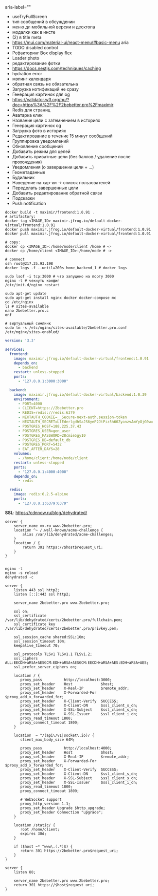 aria-label=""

[//]: # (TODO)
* useTryFullScreen
* тип сообщений в обсуждении
* меню дл мобильной версии и десктопа
* модалки как в инсте
* (2) в title meta
* https://mui.com/material-ui/react-menu/#basic-menu aria
* TODO disabled control
* Рефакторинг Box display flex
* Loader photo
* редактирование фотки
* https://docs.nestjs.com/techniques/caching
* hydration error
* мэпинг календаря
* обратная связь не обязательна
* Загрузка нотификаций не сразу
* Генерация картинок для og
* https://validator.w3.org/nu/?doc=https%3A%2F%2F2bebetter.pro%2Fmaximir
* Redis для страниц
* Аватарка клик
* Название цели с затемнением в историях
* Генерация картинок og
* Загрузка фото в историях
* Редактирование в течение 15 минут сообщений
* Группировка уведомлений
* Обновление сообщений
* Добавить режим для целей
* Добавить приватные цели (без баллов / удаление после прохождения)
* Уведомления (о завершении цели + ...)
* Геометаданные
* Будильник
* Наведение на хар-ки -> список пользователей
* Переделать завершенные цели
* Добавить редактирование обратной связи
* Подсказки
* Push notification

```shell
docker build -t maximir/frontend:1.0.91 .
# artifactory:
docker tag <IMAGE_ID> maximir.jfrog.io/default-docker-virtual/frontend:1.0.91
docker push maximir.jfrog.io/default-docker-virtual/frontend:1.0.91
docker pull maximir.jfrog.io/default-docker-virtual/frontend:1.0.91

# copy:
docker cp <IMAGE_ID>:/home/node/client /home # <-
docker cp /home/client <IMAGE_ID>:/home/node # ->

# connect
ssh root@217.25.93.198
docker logs -f --until=200s home_backend_1 # docker logs

sudo lsof -i tcp:3000 # что запущено на порту 3000
nginx -t # чекнуть конфиг
/etc/init.d/nginx restart

sudo apt-get update
sudo apt-get install nginx docker docker-compose mc 
cd /etc/nginx 
ls # sites-available
nano 2bebetter.pro.c
onf

# виртуальный симлинк
sudo ln -s /etc/nginx/sites-available/2bebetter.pro.conf /etc/nginx/sites-enabled/
```
```yaml
version: '3.3'

services:
  frontend:
    image: maximir.jfrog.io/default-docker-virtual/frontend:1.0.91
    depends_on:
      - backend
    restart: unless-stopped
    ports:
      - "127.0.0.1:3000:3000"

  backend:
    image: maximir.jfrog.io/default-docker-virtual/backend:1.0.39
    environment:
      - PORT=4000
      - CLIENT=https://2bebetter.pro
      - REDIS=redis://redis:6379
      - NEXTAUTH_COOKIE=__Secure-next-auth.session-token
      - NEXTAUTH_SECRET=LlEderlgdhSaJS6yeP2JtPiz5h60ZyanzvAmYyOjG0w=
      - POSTGRES_HOST=188.225.37.43
      - POSTGRES_USER=gen_user
      - POSTGRES_PASSWORD=28cmie5gy10
      - POSTGRES_DB=default_db
      - POSTGRES_PORT=5432
      - EAT_AFTER_DAYS=28
    volumes:
      - /home/client:/home/node/client
    restart: unless-stopped
    ports:
      - "127.0.0.1:4000:4000"
    depends_on:
      - redis

  redis:
    image: redis:6.2.5-alpine
    ports:
      - "127.0.0.1:6379:6379"
```

**SSL**: https://cdnnow.ru/blog/dehydrated/

```shell
server {
    server_name xx.ru www.2bebetter.pro;
    location ^~ /.well-known/acme-challenge {
        alias /var/lib/dehydrated/acme-challenges;
    }
    location / {
        return 301 https://$host$request_uri;
    }
}


nginx -t
nginx -s reload
dehydrated -c
```
```shell
server {
    listen 443 ssl http2;
    listen [::]:443 ssl http2;

    server_name 2bebetter.pro www.2bebetter.pro;

    ssl on;
    ssl_certificate /var/lib/dehydrated/certs/2bebetter.pro/fullchain.pem;
    ssl_certificate_key /var/lib/dehydrated/certs/2bebetter.pro/privkey.pem;

    ssl_session_cache shared:SSL:10m;
    ssl_session_timeout 10m;
    keepalive_timeout 70;

    ssl_protocols TLSv1 TLSv1.1 TLSv1.2;
    ssl_ciphers ALL:EECDH+aRSA+AESGCM:EDH+aRSA+AESGCM:EECDH+aRSA+AES:EDH+aRSA+AES;
    ssl_prefer_server_ciphers on;

    location / {
       proxy_pass          http://localhost:3000;
       proxy_set_header    Host             $host;
       proxy_set_header    X-Real-IP        $remote_addr;
       proxy_set_header    X-Forwarded-For  $proxy_add_x_forwarded_for;
       proxy_set_header    X-Client-Verify  SUCCESS;
       proxy_set_header    X-Client-DN      $ssl_client_s_dn;
       proxy_set_header    X-SSL-Subject    $ssl_client_s_dn;
       proxy_set_header    X-SSL-Issuer     $ssl_client_i_dn;
       proxy_read_timeout 1800;
       proxy_connect_timeout 1800;
    }

    location  ~ ^/(api\/v1|socket\.io)/ {
       client_max_body_size 64M;

       proxy_pass          http://localhost:4000;
       proxy_set_header    Host             $host;
       proxy_set_header    X-Real-IP        $remote_addr;
       proxy_set_header    X-Forwarded-For  $proxy_add_x_forwarded_for;
       proxy_set_header    X-Client-Verify  SUCCESS;
       proxy_set_header    X-Client-DN      $ssl_client_s_dn;
       proxy_set_header    X-SSL-Subject    $ssl_client_s_dn;
       proxy_set_header    X-SSL-Issuer     $ssl_client_i_dn;
       proxy_read_timeout 1800;
       proxy_connect_timeout 1800;

       # WebSocket support
       proxy_http_version 1.1;
       proxy_set_header Upgrade $http_upgrade;
       proxy_set_header Connection "upgrade";
    }

    location /static/ {
       root /home/client;
       expires 30d;
    }

    if ($host ~* ^www\.(.*)$) {
       return 301 https://2bebetter.pro$request_uri;
    }
}

server {
    listen 80;

    server_name 2bebetter.pro www.2bebetter.pro;
    return 301 https://$host$request_uri;
}

```
